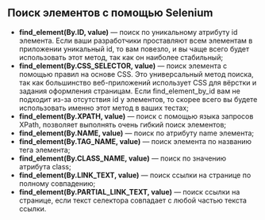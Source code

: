 
## Поиск элементов с помощью Selenium

* **find_element(By.ID, value)** — поиск по уникальному атрибуту id элемента. Если ваши разработчики проставляют всем элементам в приложении уникальный id, то вам повезло, и вы чаще всего будет использовать этот метод, так как он наиболее стабильный;
* **find_element(By.CSS_SELECTOR, value)** — поиск элемента с помощью правил на основе CSS. Это универсальный метод поиска, так как большинство веб-приложений использует CSS для вёрстки и задания оформления страницам. Если find_element_by_id вам не подходит из-за отсутствия id у элементов, то скорее всего вы будете использовать именно этот метод в ваших тестах;
* **find_element(By.XPATH, value)** — поиск с помощью языка запросов XPath, позволяет выполнять очень гибкий поиск элементов;
* **find_element(By.NAME, value)** — поиск по атрибуту name элемента;
* **find_element(By.TAG_NAME, value)** — поиск элемента по названию тега элемента;
* **find_element(By.CLASS_NAME, value)** — поиск по значению атрибута class;
* **find_element(By.LINK_TEXT, value)** — поиск ссылки на странице по полному совпадению;
* **find_element(By.PARTIAL_LINK_TEXT, value)** — поиск ссылки на странице, если текст селектора совпадает с любой частью текста ссылки.
